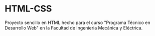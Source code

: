 # HTML-CSS
Proyecto sencillo en HTML hecho para el curso "Programa Técnico en Desarrollo Web" en la Facultad de Ingenieria Mecánica y Eléctrica.
